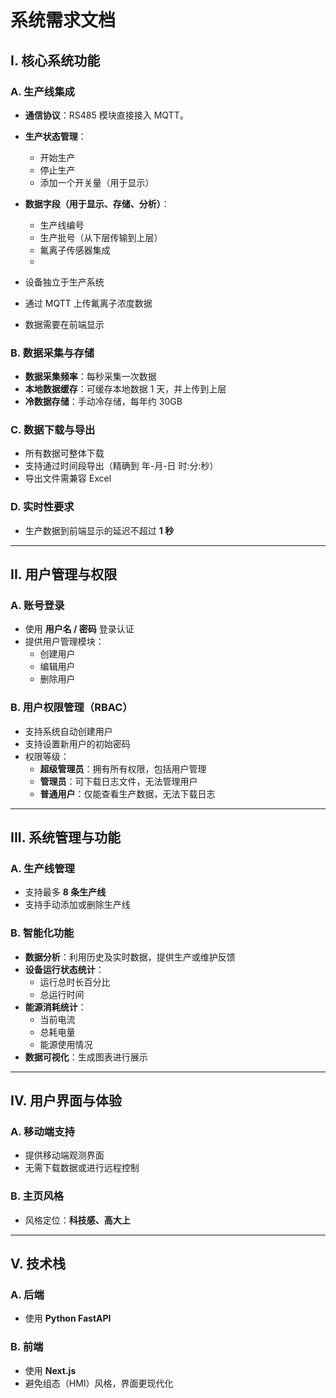 # 系统需求文档

## I. 核心系统功能

### A. 生产线集成

- **通信协议**：RS485 模块直接接入 MQTT。
- **生产状态管理**：
  - 开始生产
  - 停止生产
  - 添加一个开关量（用于显示）
- **数据字段（用于显示、存储、分析）**：
  - 生产线编号
  - 生产批号（从下层传输到上层）
  - 氟离子传感器集成
  - 

- 设备独立于生产系统
- 通过 MQTT 上传氟离子浓度数据
- 数据需要在前端显示

### B. 数据采集与存储

- **数据采集频率**：每秒采集一次数据
- **本地数据缓存**：可缓存本地数据 1 天，并上传到上层
- **冷数据存储**：手动冷存储，每年约 30GB

### C. 数据下载与导出

- 所有数据可整体下载
- 支持通过时间段导出（精确到 年-月-日 时:分:秒）
- 导出文件需兼容 Excel

### D. 实时性要求

- 生产数据到前端显示的延迟不超过 **1 秒**



---

## II. 用户管理与权限

### A. 账号登录

- 使用 **用户名 / 密码** 登录认证
- 提供用户管理模块：
  - 创建用户
  - 编辑用户
  - 删除用户

### B. 用户权限管理（RBAC）

- 支持系统自动创建用户
- 支持设置新用户的初始密码
- 权限等级：
  - **超级管理员**：拥有所有权限，包括用户管理
  - **管理员**：可下载日志文件，无法管理用户
  - **普通用户**：仅能查看生产数据，无法下载日志

---

## III. 系统管理与功能

### A. 生产线管理

- 支持最多 **8 条生产线**
- 支持手动添加或删除生产线

### B. 智能化功能

- **数据分析**：利用历史及实时数据，提供生产或维护反馈
- **设备运行状态统计**：
  - 运行总时长百分比
  - 总运行时间
- **能源消耗统计**：
  - 当前电流
  - 总耗电量
  - 能源使用情况
- **数据可视化**：生成图表进行展示

---

## IV. 用户界面与体验

### A. 移动端支持

- 提供移动端观测界面
- 无需下载数据或进行远程控制

### B. 主页风格

- 风格定位：**科技感、高大上**

---

## V. 技术栈

### A. 后端

- 使用 **Python FastAPI**

### B. 前端

- 使用 **Next.js**
- 避免组态（HMI）风格，界面更现代化
